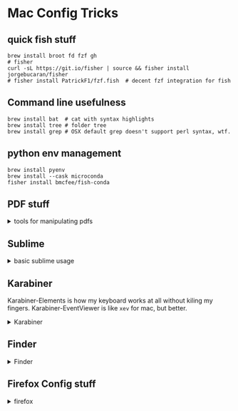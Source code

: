 # Mac Config Tricks

## quick fish stuff

```fish
brew install broot fd fzf gh
# fisher
curl -sL https://git.io/fisher | source && fisher install jorgebucaran/fisher
# fisher install PatrickF1/fzf.fish  # decent fzf integration for fish
```

## Command line usefulness

```fish
brew install bat  # cat with syntax highlights
brew install tree # folder tree
brew install grep # OSX default grep doesn't support perl syntax, wtf.
```
## python env management

```fish
brew install pyenv
brew install --cask microconda
fisher install bmcfee/fish-conda
```

## PDF stuff

<details><summary>tools for manipulating pdfs</summary>

 ```
brew install mupdf-tools # this is kind of the bottom of every dependancy chain
```
check out `pdf.js`. I should add more to this

python's `PyMuPDF` seems to be the most well-maintained on that front.

</details>

## Sublime

<details><summary>basic sublime usage</summary>

 - there is a python console at `` ctrl+` ``
 - API reference is [here](https://www.sublimetext.com/docs/3/api_reference.html)
 - Don't use raw commands, use `view.run_command`
   - there's a decent list of available commands [here](https://sublime-text-unofficial-documentation.readthedocs.io/en/sublime-text-3/reference/commands.html)
  
```python
# get current open tab
view = sublime.active_window().active_view()
# wrap "insert at cursor" function
insert_fn = lambda s: view.run_command("insert", {"characters": s})
# insert some text
[insert_fn(f"test: {x}\n") for x in range(4)]
```


</details>

## Karabiner

Karabiner-Elements is how my keyboard works at all without kiling my fingers.
Karabiner-EventViewer is like `xev` for mac, but better.

<details><summary>Karabiner</summary>

- [Genesy's complex rule generator](https://genesy.github.io/karabiner-complex-rules-generator/) is a good how-to for making rules.
- Rules go to `~/.config/karabiner/assets/complex_modifications/<whatever>.json`
- Karabiner finds them pretty easily.

</details>

## Finder
<details><summary>Finder</summary>

### Hotkeys:

 - **hidden files** `⌘⇪.`
 - holding ⌥ while looking at the menus will show extra options and locations.
 - **GOTO** `⌘⇪g`

</details>

## Firefox Config stuff

<details><summary>firefox</summary>

### adding customization

- The entire browser view is html/css. 
- You can attach a remote debugger to it using [these instructions](https://developer.mozilla.org/en-US/docs/Tools/Browser_Toolbox)

**key files for adding css and javacsript**

Find your profile folder:
 - found by clicking "Profile Folder" in `about:support` (unlinkable - type `about:support` into the address bar)
 - Likely in `~/Library/Application\ Support/Firefox/Profiles/*/chrome/userContent.css` (you may need to create it)
 - turn on user css setting with `about:config` `toolkit.legacyUserProfileCustomizations.stylesheets = TRUE`

**CSS**
  - find `$PROFILE_FOLDER/chrome/userContent.css` - it will reload every time you restart Firefox and runs at the **browser** level


**javascript**
  - my solution here sucks, requires reloading every browser refresh. There's a WONTFIX on this, which is frustrating.
  - create an addon. An addon is:
    - a `manifest.json`
    - a javascript file, which will execute any time the current `location` matches the regex in the manifest
      - **I haven't read the spec.** here are the roadbumps I've hit:
      - the javascript runs in its own scope, but shares a `document` variable

<details><summary>manifest.json</summary>

```json
{
  // the only required fields
  "manifest_version": 2,
  "name": "Firefox Explorer Tweaks",
  "version": "1.0",

  // the important magic
  "content_scripts": [
    {
      "matches": ["file:///*"],
      "js": ["my_script.js"]
    }
  ]
}
```

</details>


<details><summary>simple javascript</summary>

```javascript
// inject a little javascript to be executed by the page.
// you gotta createElement and then append or else it doesn't execute
const s = document.createElement("script")
s.innerHTML = `alert('test')`;
document.body.append(s)
```

</details>


### pdf settings

#### tweaks in `about:config`

for more info see @mozilla
[mozilla/pdf.js/web/ui_utils.js](https://github.com/mozilla/pdf.js/blob/master/web/ui_utils.js) and 
[mozilla/pdf.js/web/app_options.js](https://github.com/mozilla/pdf.js/blob/master/web/app_options.js)
```
  pdfjs.defaultZoomValue = 80%; // this stopped working recently, need to fix
  pdfjs.scrollModeOnLoad = 2;   // lays out pages left to right, with wrapping, as many wide as will fit.
  
  // I also set these two at some point, but I do not remember why.
  pdfjs.enabledCache.state = true;
  pdfjs.migrationVersion = 2;
```

#### UI

<details><summary>CSS</summary>

```css
/*userChrome.css*/
:root {
 --tab-toolbar-navbar-overlap: 0px !important; /* fix for full screen mode */
 --tab-min-height: 25px !important;
}
:root #tabbrowser-tabs {
 --tab-min-height: 25px !important;
}
#TabsToolbar {
  height: var(--tab-min-height) !important;
}
.bookmark-item .toolbarbutton-icon {
  display: none;
}

.toolbarbutton-icon[type="menu"] {
    display: block;
}

.tab-throbber-tabslist, .tab-throbber, .tab-icon-pending, .tab-icon-image, .tab-sharing-icon-overlay, .tab-icon-overlay {
    height: 8px;
    width: 8px;
}body {
  border: 1px solid var(--mid-way-color);
  background-color: var(--dark-accent);
  color: var(--light-accent-color);
}

h1 {
  border-bottom: 1px solid var(--light-accent-color);
}

body > table > tbody > tr:hover {
  outline: 1px solid var(--mid-way-color);
}

```

```css
/*ALTERNATIVE userContent.css*/

/**
 * CSS TWEAKS FOR pdf.js PDF VIEWER
 * Basic structure:
 *
 *    #outerContainer
 *    ├── #mainContainer
 *    │   ├── #toolbar
 *    │   └── #viewerContainer
 *    │       └── #viewer .pdfViewer[.scrollWrapped]
 *    │           └── .page
 *    ├── #sidebarContainer
 *    │   ├── #toolbarSidebar
 *    │   └── #sidebarContent
 *    │       ├── #thumbnailView
 *    │       ├── #outlineView
 *    │       │   ├── .treeItem
 *    │       │   │    ├── .treeItem
 *    ..........................
 *    │       │   │    └── .treeItem
 *    │       │   └── .treeItem
 *    │       ├── #attachmentsView
 *    │       └── #layersView
 *    └── #sidebarResizer
 */
html[dir="ltr"] .pdfViewer.scrollWrapped #viewer .page {
  margin: 0px;
  margin-left: -12px;
  margin-right: 0;
}

html[dir="ltr"] .pdfViewer .page {
    margin: 5px auto -3px auto !important;
    border: 1px solid gray !important;
}

html[dir="ltr"] .treeWithDeepNesting > .treeItem,
html[dir="ltr"] .treeItem > .treeItems {
    margin-left: -5px !important;
    border-left: 1px solid #444;
    padding-left: 15px !important;
}

html[dir="ltr"] .treeItem > a {
    max-height: 2em;
    overflow: hidden;
    margin: -4px 0 0 0 !important;
    border-bottom: 1px solid black;
    text-overflow: ellipsis;
    white-space: nowrap !important;
}

html[dir="ltr"] .treeItemToggler::before {
    right: -2px !important;
    top: -2px;
}

html[dir="ltr"] #sidebarContent,
html[dir="ltr"] #outlineView,
html[dir="ltr"] #attachmentsView,
html[dir="ltr"] #layersView {
  overflow-x: scroll !important;
}

html[dir="ltr"] .spread .page,
html[dir="ltr"] .pdfViewer.scrollHorizontal .page,
html[dir="ltr"] .pdfViewer.scrollWrapped .page,
html[dir="ltr"] .pdfViewer.scrollHorizontal .spread,
html[dir="ltr"] .pdfViewer.scrollWrapped .spread {
  vertical-align: top !important;
}


html[dir="ltr"] #outerContainer #sidebarContainer #sidebarContent #outlineView > .treeItem {
  font-weight: bold;
  padding: 0 !important;
  margin-bottom: 0px !important;
  margin-top: 1em !important;
  padding-left: 15px !important;
}


html[dir="ltr"] #outerContainer #sidebarContainer #sidebarContent #outlineView .treeItem .treeItem {
  font-weight: normal;
  margin: 0px;
  padding-top: 0px;
  padding-bottom: 0px;
  line-height: 0em;
}

html[dir="ltr"] #outerContainer #sidebarContainer #sidebarContent #outlineView .treeItem > a {
  line-height: 1em;
}

```

```css
/*userContent.css*/
/**
 * CSS TWEAKS FOR pdf.js PDF VIEWER
 * Basic structure:
 *
 *    #outerContainer
 *    ├── #mainContainer
 *    │   ├── #toolbar
 *    │   └── #viewerContainer
 *    │       └── #viewer .pdfViewer[.scrollWrapped]
 *    ├── #sidebarContainer
 *    │   ├── #toolbarSidebar
 *    │   └── #sidebarContent
 *    │       ├── #thumbnailView
 *    │       ├── #outlineView
 *    │       │   ├── .treeItem
 *    │       │   │    ├── .treeItem
 *    ..........................
 *    │       │   │    └── .treeItem
 *    │       │   └── .treeItem
 *    │       ├── #attachmentsView
 *    │       └── #layersView
 *    └── #sidebarResizer
 */
 /* TODO: this css is not sufficiently guarded against attaching when it shouldn't!*/
.pdfViewer.scrollWrapped #viewer .page {
  margin: 0px;
  margin-left: -12px;
  margin-right: 0;
}

.pdfViewer .page {
    margin: 5px auto -3px auto !important;
    border: 1px solid gray !important;
}

html[dir="ltr"] .treeWithDeepNesting > .treeItem, html[dir="ltr"] .treeItem > .treeItems {
    margin-left: -5px !important;
    border-left: 1px solid #444;
    padding-left: 15px !important;
}

.treeItem > a {
    max-height: 2em;
    overflow: hidden;
    margin: -4px 0 0 0 !important;
    border-bottom: 1px solid black;
    text-overflow: ellipsis;
    white-space: nowrap !important;
}

html[dir="ltr"] .treeItemToggler::before {
    right: -2px !important;
    top: -2px;
}

#sidebarContent, #outlineView, #attachmentsView, #layersView {
  overflow-x: scroll !important;
}

```
</details>
</details>
